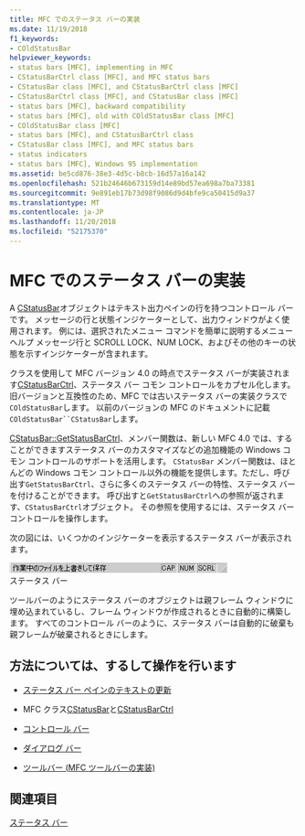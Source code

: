 ```yaml
---
title: MFC でのステータス バーの実装
ms.date: 11/19/2018
f1_keywords:
- COldStatusBar
helpviewer_keywords:
- status bars [MFC], implementing in MFC
- CStatusBarCtrl class [MFC], and MFC status bars
- CStatusBar class [MFC], and CStatusBarCtrl class [MFC]
- CStatusBarCtrl class [MFC], and CStatusBar class [MFC]
- status bars [MFC], backward compatibility
- status bars [MFC], old with COldStatusBar class [MFC]
- COldStatusBar class [MFC]
- status bars [MFC], and CStatusBarCtrl class
- CStatusBar class [MFC], and MFC status bars
- status indicators
- status bars [MFC], Windows 95 implementation
ms.assetid: be5cd876-38e3-4d5c-b8cb-16d57a16a142
ms.openlocfilehash: 521b24646b673159d14e89bd57ea698a7ba73381
ms.sourcegitcommit: 9e891eb17b73d98f9086d9d4bfe9ca50415d9a37
ms.translationtype: MT
ms.contentlocale: ja-JP
ms.lasthandoff: 11/20/2018
ms.locfileid: "52175370"
---
```

# <a name="status-bar-implementation-in-mfc"></a>MFC でのステータス バーの実装

A [CStatusBar](../mfc/reference/cstatusbar-class.md)オブジェクトはテキスト出力ペインの行を持つコントロール バーです。 メッセージの行と状態インジケーターとして、出力ウィンドウがよく使用されます。 例には、選択されたメニュー コマンドを簡単に説明するメニュー ヘルプ メッセージ行と SCROLL LOCK、NUM LOCK、およびその他のキーの状態を示すインジケーターが含まれます。

クラスを使用して MFC バージョン 4.0 の時点でステータス バーが実装されます[CStatusBarCtrl](../mfc/reference/cstatusbarctrl-class.md)、ステータス バー コモン コントロールをカプセル化します。 旧バージョンと互換性のため、MFC では古いステータス バーの実装クラスで`COldStatusBar`します。 以前のバージョンの MFC のドキュメントに記載`COldStatusBar``CStatusBar`します。

[CStatusBar::GetStatusBarCtrl](../mfc/reference/cstatusbar-class.md#getstatusbarctrl)、メンバー関数は、新しい MFC 4.0 では、することができますステータス バーのカスタマイズなどの追加機能の Windows コモン コントロールのサポートを活用します。 `CStatusBar` メンバー関数は、ほとんどの Windows コモン コントロール以外の機能を提供します。ただし、呼び出す`GetStatusBarCtrl`、さらに多くのステータス バーの特性、ステータス バーを付けることができます。 呼び出すと`GetStatusBarCtrl`への参照が返されます、`CStatusBarCtrl`オブジェクト。 その参照を使用するには、ステータス バー コントロールを操作します。

次の図には、いくつかのインジケーターを表示するステータス バーが表示されます。

![ステータス バー](../mfc/media/vc37dy1.gif "ステータス バー") <br/>
ステータス バー

ツールバーのようにステータス バーのオブジェクトは親フレーム ウィンドウに埋め込まれているし、フレーム ウィンドウが作成されるときに自動的に構築します。 すべてのコントロール バーのように、ステータス バーは自動的に破棄も親フレームが破棄されるときにします。

## <a name="what-do-you-want-to-know-more-about"></a>方法については、するして操作を行います

- [ステータス バー ペインのテキストの更新](../mfc/updating-the-text-of-a-status-bar-pane.md)

- MFC クラス[CStatusBar](../mfc/reference/cstatusbar-class.md)と[CStatusBarCtrl](../mfc/reference/cstatusbarctrl-class.md)

- [コントロール バー](../mfc/control-bars.md)

- [ダイアログ バー](../mfc/dialog-bars.md)

- [ツールバー (MFC ツールバーの実装)](../mfc/mfc-toolbar-implementation.md)

## <a name="see-also"></a>関連項目

[ステータス バー](../mfc/status-bars.md)

